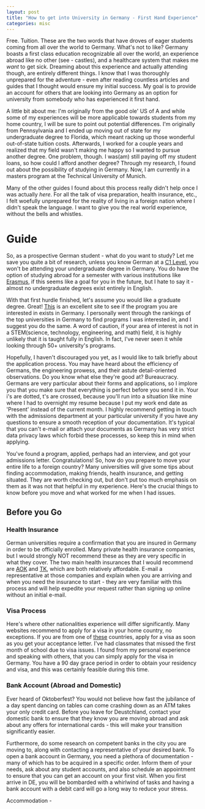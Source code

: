 ```yaml
---
layout: post
title: "How to get into University in Germany - First Hand Experience"
categories: misc
---
```


Free. Tuition. These are the two words that have droves of eager students coming from all over the world to Germany. What's not to like? Germany boasts a first class education recognizable all over the world, an experience abroad like no other (see - castles), and a healthcare system that makes me *want* to get sick. Dreaming about this experience and actually attending though, are entirely different things. I know that I was thoroughly unprepared for the adventure - even after reading countless articles and guides that I thought would ensure my initial success. My goal is to provide an account for others that are looking into Germany as an option for university from somebody who has experienced it first hand.

A little bit about me: I'm originally from the good ole' US of A and while some of my experiences will be more applicable towards students from my home country, I will be sure to point out potential differences. I'm originally from Pennsylvania and I ended up moving out of state for my undergraduate degree to Florida, which meant racking up those wonderful out-of-state tuition costs. Afterwards, I worked for a couple years and realized that my field wasn't making me happy so I wanted to pursue another degree. One problem, though. I was(am) still paying off my student loans, so how could I afford another degree? Through my research, I found out about the possibility of studying in Germany. Now, I am currently in a masters program at the Technical University of Munich. 

Many of the other guides I found about this process really didn't help once I was actually *here*. For all the talk of visa preparation, health insurance, etc., I felt woefully unprepared for the reality of living in a foreign nation where I didn't speak the language. I want to give you the real world experience, without the bells and whistles.

# Guide

So, as a prospective German student - what do you want to study? Let me save you quite a bit of research, unless you know German at a [C1 Level](https://en.wikipedia.org/wiki/Common_European_Framework_of_Reference_for_Languages#Common_reference_levels), you won't be attending your undergraduate degree in Germany. You do have the option of studying abroad for a semester with various institutions like [Erasmus](https://esn.org), if this seems like a goal for you in the future, but I hate to say it - almost no undergraduate degrees exist entirely in English.

With that first hurdle finished, let's assume you would like a graduate degree. Great! [This](http://www.mastersportal.eu/countries/11/germany.html) is an excellent site to see if the program you are interested in exists in Germany. I personally went through the rankings of the top universities in Germany to find programs I was interested in, and I suggest you do the same. A word of caution, if your area of interest is not in a STEM(science, technology, engineering, and math) field, it is highly unlikely that it is taught fully in English. In fact, I've never seen it while looking through 50+ university's programs.

Hopefully, I haven't discouraged you yet, as I would like to talk briefly about the application process. You may have heard about the efficiency of Germans, the engineering prowess, and their astute detail-oriented observations. Do you know what else they're good at? Bureaucracy. Germans are very particular about their forms and applications, so I implore you that you make sure that everything is perfect before you send it in. Your i's are dotted, t's are crossed, because you'll run into a situation like mine where I had to overnight my resume because I put my work end date as 'Present' instead of the current month. I highly recommend getting in touch with the admissions department at your particular university if you have any questions to ensure a smooth reception of your documentation. It's typical that you can't e-mail or attach your documents as Germany has very strict data privacy laws which forbid these processes, so keep this in mind when applying.

You've found a program, applied, perhaps had an interview, and got your admissions letter. Congratulations! So, how do you prepare to move your entire life to a foreign country? Many universities will give some tips about finding accommodation, making friends, health insurance, and getting situated. They are worth checking out, but don't put too much emphasis on them as it was not that helpful in my experience. Here's the crucial things to know before you move and what worked for me when I had issues.

## Before you Go

### Health Insurance 
German universities require a confirmation that you are insured in Germany in order to be officially enrolled. Many private health insurance companies, but I would strongly NOT recommend these as they are very specific in what they cover. The two main health insurances that I would recommend are [AOK](https://www.aok.de/) and [TK](https://www.tk.de/), which are both relatively affordable. E-mail a representative at those companies and explain when you are arriving and when you need the insurance to start - they are very familiar with this process and will help expedite your request rather than signing up online without an initial e-mail.

### Visa Process 
Here's where other nationalities experience will differ significantly.  Many websites recommend to apply for a visa in your home country, no exceptions. If you are from one of [these](http://www.germany-visa.org/do-i-need-a-visa/) countries, apply for a visa as soon as you get your acceptance letter. I've had classmates that missed the first month of school due to visa issues. I found from my personal experience and speaking with others, that you can simply apply for the visa in Germany. You have a 90 day grace period in order to obtain your residency and visa, and this was certainly feasible during this time.

### Bank Account (Abroad and Domestic)
Ever heard of Oktoberfest? You would not believe how fast the jubilance of a day spent dancing on tables can come crashing down as an ATM takes your only credit card. Before you leave for Deustchland, contact your domestic bank to ensure that they know you are moving abroad and ask about any offers for international cards - this will make your transition significantly easier.

Furthermore, do some research on competent banks in the city you are moving to, along with contacting a representative of your desired bank. To open a bank account in Germany, you need a plethora of documentation - many of which has to be acquired in a specific order. Inform them of your needs, ask about any student accounts, and also schedule an appointment to ensure that you can get an account on your first visit. When you first arrive in DE, you will be bombarded with a whirlwind of tasks and having a bank account with a debit card will go a long way to reduce your stress.

Accommodation - 









